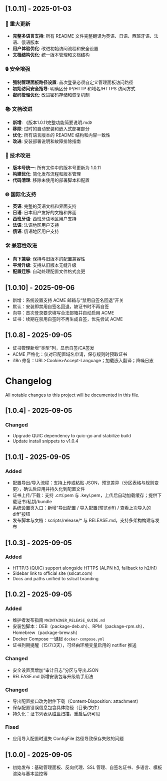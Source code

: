 ## [1.0.11] - 2025-01-03

### 🎉 重大更新
- **完整多语言支持**: 所有 README 文件完整翻译为英语、日语、西班牙语、法语、俄语版本
- **用户体验优化**: 改进初始访问流程和安全设置
- **文档结构优化**: 统一版本管理和文档结构

### 🔒 安全增强
- **强制管理面板路径设置**: 首次登录必须自定义管理面板访问路径
- **初始访问安全指导**: 明确区分 IP/HTTP 和域名/HTTPS 访问方式
- **密码管理优化**: 改进密码存储和恢复机制

### 📚 文档改进
- **新增**: 《版本1.0.11完整功能简要说明.md》
- **移除**: 过时的自动安装和嵌入式部署部分
- **优化**: 所有语言版本的 README 结构和内容一致性
- **改进**: 安装部署说明和故障排除指南

### 🔧 技术改进
- **版本号统一**: 所有文件中的版本号更新为 1.0.11
- **构建优化**: 简化发布流程和版本管理
- **代码清理**: 移除未使用的部署脚本和配置

### 🌐 国际化支持
- **英语**: 完整的英语文档和界面支持
- **日语**: 日本用户友好的文档和界面
- **西班牙语**: 西班牙语地区用户支持
- **法语**: 法语地区用户支持
- **俄语**: 俄语地区用户支持

### 🛠️ 兼容性改进
- **向下兼容**: 保持与旧版本的配置兼容性
- **平滑升级**: 支持从旧版本无缝升级
- **配置迁移**: 自动处理配置文件格式变更

## [1.0.10] - 2025-09-06
- 新增：系统设置支持 ACME 邮箱与“禁用自签名回退”开关
- 默认：安装即禁用自签名回退，缺证书时不再自签
- 向导：首次登录要求填写合法邮箱并自动启用 ACME
- 证书：续期在禁用自签时不再生成自签，优先尝试 ACME

## [1.0.8] - 2025-09-05
- 证书管理新增“类型”列，显示自签/CA签发
- ACME 严格化：仅对已配置域名申请，保存规则时预取证书
- i18n 修复：URL>Cookie>Accept-Language；加载嵌入翻译；降噪日志

# Changelog

All notable changes to this project will be documented in this file.

## [1.0.4] - 2025-09-05
### Changed
- Upgrade QUIC dependency to quic-go and stabilize build
- Update install snippets to v1.0.4

## [1.0.1] - 2025-09-05
### Added
- 配置导出/导入流程：支持上传或粘贴 JSON，预览差异（分区表格与规则变更），确认后应用并持久化到配置文件
- 证书上传/下载：支持 .crt/.pem 与 .key/.pem，上传后自动加载缓存；提供下载证书/私钥/bundle
- 系统设置页入口：新增“导出配置 / 导入配置(预览diff) / 查看上次导入的diff”按钮
- 发布脚本与文档：scripts/release/* 与 RELEASE.md，支持多架构构建与发布

## [1.0.3] - 2025-09-05
### Added
- HTTP/3 (QUIC) support alongside HTTPS (ALPN h3, fallback to h2/h1)
- Sidebar link to official site (sslcat.com)
- Docs and paths unified to sslcat branding

## [1.0.2] - 2025-09-05
### Added
- 维护者发布指南 `MAINTAINER_RELEASE_GUIDE.md`
- 安装包脚本：DEB（package-deb.sh）、RPM（package-rpm.sh）、Homebrew（package-brew.sh）
- Docker Compose 一键起 `docker-compose.yml`
- 证书到期提醒（15/7/3天），可经由环境变量启用的 notifier 推送

### Changed
- 安全设置页增加“审计日志”分区与导出JSON
- RELEASE.md 新增安装包与升级助手用法

### Changed
- 导出配置接口改为附件下载（Content-Disposition: attachment）
- 保存配置错误信息包含具体路径（目录/文件）
- 持久化：证书列表从磁盘扫描，重启后仍可见

### Fixed
- 应用导入配置时遗失 ConfigFile 路径导致保存失败的问题

## [1.0.0] - 2025-09-05
- 初始发布：基础管理面板、反向代理、SSL 管理、自签名证书、多语言、模板渲染与基本监控等
